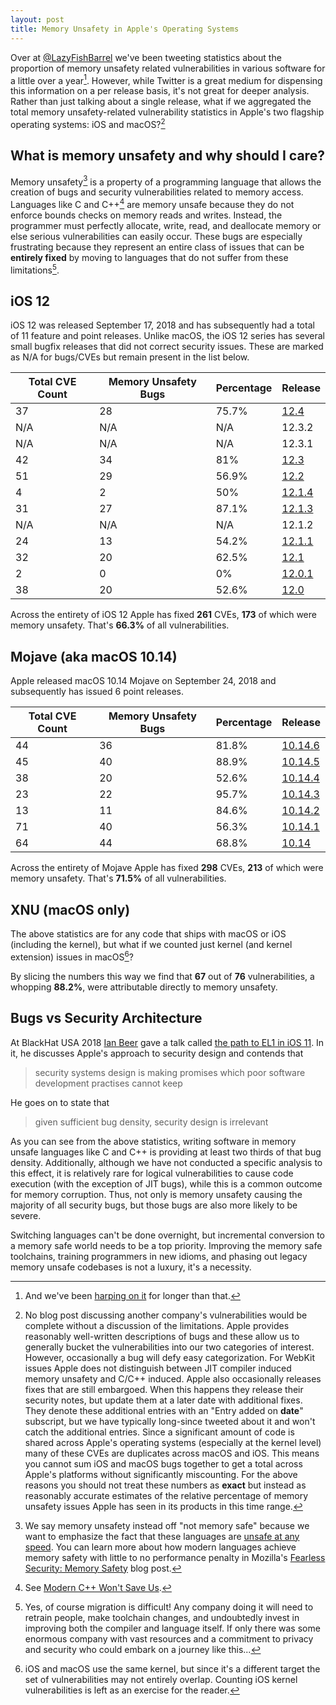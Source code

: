 ```yaml
---
layout: post
title: Memory Unsafety in Apple's Operating Systems
---
```


Over at <a href="https://twitter.com/lazyfishbarrel">@LazyFishBarrel</a> we've been tweeting statistics about the proportion of memory unsafety related vulnerabilities in various software for a little over a year[^1]. However, while Twitter is a great medium for dispensing this information on a per release basis, it's not great for deeper analysis. Rather than just talking about a single release, what if we aggregated the total memory unsafety-related vulnerability statistics in Apple's two flagship operating systems: iOS and macOS?[^2]

## What is memory unsafety and why should I care?

Memory unsafety[^3] is a property of a programming language that allows the creation of bugs and security vulnerabilities related to memory access. Languages like C and C++[^4] are memory unsafe because they do not enforce bounds checks on memory reads and writes. Instead, the programmer must perfectly allocate, write, read, and deallocate memory or else serious vulnerabilities can easily occur. These bugs are especially frustrating because they represent an entire class of issues that can be **entirely fixed** by moving to languages that do not suffer from these limitations[^5].

## iOS 12

iOS 12 was released September 17, 2018 and has subsequently had a total of 11 feature and point releases. Unlike macOS, the iOS 12 series has several small bugfix releases that did not correct security issues. These are marked as N/A for bugs/CVEs but remain present in the list below.

| Total CVE Count | Memory Unsafety Bugs | Percentage | Release |
| --------------- | -------------------- | ---------- | ------- |
| 37              | 28                   | 75.7%      |<a href="https://support.apple.com/en-us/HT210346">12.4</a> |
| N/A             | N/A                  | N/A        | 12.3.2 |
| N/A             | N/A                  | N/A        | 12.3.1 |
| 42              | 34                   | 81%        | <a href="https://support.apple.com/en-us/HT210118">12.3</a> |
| 51              | 29                   | 56.9%      | <a href="https://support.apple.com/en-us/HT209599">12.2</a> |
| 4               | 2                    | 50%        | <a href="https://support.apple.com/en-us/HT209520">12.1.4</a> |
| 31              | 27                   | 87.1%      | <a href="https://support.apple.com/en-us/HT209443">12.1.3</a> |
| N/A             | N/A                  | N/A        | 12.1.2 |
| 24              | 13                   | 54.2%      | <a href="https://support.apple.com/en-us/HT209340">12.1.1</a> |
| 32              | 20                   | 62.5%      | <a href="https://support.apple.com/en-us/HT209192">12.1</a> |
| 2               | 0                    | 0%         | <a href="https://support.apple.com/en-us/HT209162">12.0.1</a> |
| 38              | 20                   | 52.6%      | <a href="https://support.apple.com/en-us/HT209106">12.0</a> |

Across the entirety of iOS 12 Apple has fixed **261** CVEs, **173** of which were memory unsafety. That's **66.3%** of all vulnerabilities.

## Mojave (aka macOS 10.14)

Apple released macOS 10.14 Mojave on September 24, 2018 and subsequently has issued 6 point releases.

| Total CVE Count | Memory Unsafety Bugs | Percentage | Release  |
| --------------- | -------------------- | ---------- | -------- |
| 44              | 36                   | 81.8%      | <a href="https://support.apple.com/en-us/HT210348">10.14.6</a> |
| 45              | 40                   | 88.9%        | <a href="https://support.apple.com/en-us/HT210119">10.14.5</a> |
| 38              | 20                   | 52.6%        | <a href="https://support.apple.com/en-us/HT209600">10.14.4</a> |
| 23              | 22                   | 95.7%        | <a href="https://support.apple.com/en-us/HT209446">10.14.3</a> |
| 13              | 11                   | 84.6%        | <a href="https://support.apple.com/en-us/HT209341">10.14.2</a> |
| 71              | 40                   | 56.3%        | <a href="https://support.apple.com/en-us/HT209193">10.14.1</a> |
| 64              | 44                   | 68.8%        | <a href="https://support.apple.com/en-us/HT209139">10.14</a> |

Across the entirety of Mojave Apple has fixed **298** CVEs, **213** of which were memory unsafety. That's **71.5%** of all vulnerabilities.

## XNU (macOS only)

The above statistics are for any code that ships with macOS or iOS (including the kernel), but what if we counted just kernel (and kernel extension) issues in macOS[^6]?

By slicing the numbers this way we find that **67** out of **76** vulnerabilities, a whopping **88.2%**, were attributable directly to memory unsafety.

## Bugs vs Security Architecture

At BlackHat USA 2018 <a href="https://twitter.com/i41nbeer">Ian Beer</a> gave a talk called <a href="https://docs.google.com/presentation/d/16LZ6T-tcjgp3T8_N3m0pa5kNA1DwIsuMcQYDhpMU7uU/edit?usp=sharing">the path to EL1 in iOS 11</a>. In it, he discusses Apple's approach to security design and contends that

> security systems design is making promises which poor software development practises cannot keep

He goes on to state that

> given sufficient bug density, security design is irrelevant

As you can see from the above statistics, writing software in memory unsafe languages like C and C++ is providing at least two thirds of that bug density. Additionally, although we have not conducted a specific analysis to this effect, it is relatively rare for logical vulnerabilities to cause code execution (with the exception of JIT bugs), while this is a common outcome for memory corruption. Thus, not only is memory unsafety causing the majority of all security bugs, but those bugs are also more likely to be severe.

Switching languages can't be done overnight, but incremental conversion to a memory safe world needs to be a top priority. Improving the memory safe toolchains, training programmers in new idioms, and phasing out legacy memory unsafe codebases is not a luxury, it's a necessity.

[^1]: And we've been <a href="https://alexgaynor.net/2017/nov/20/a-vulnerability-by-any-other-name/">harping on it</a> for longer than that.
[^2]: No blog post discussing another company's vulnerabilities would be complete without a discussion of the limitations.  Apple provides reasonably well-written descriptions of bugs and these allow us to generally bucket the vulnerabilities into our two categories of interest. However, occasionally a bug will defy easy categorization. For WebKit issues Apple does not distinguish between JIT compiler induced memory unsafety and C/C++ induced.  Apple also occasionally releases fixes that are still embargoed. When this happens they release their security notes, but update them at a later date with additional fixes. They denote these additional entries with an "Entry added on **date**" subscript, but we have typically long-since tweeted about it and won't catch the additional entries.  Since a significant amount of code is shared across Apple's operating systems (especially at the kernel level) many of these CVEs are duplicates across macOS and iOS. This means you cannot sum iOS and macOS bugs together to get a total across Apple's platforms without significantly miscounting.  For the above reasons you should not treat these numbers as **exact** but instead as reasonably accurate estimates of the relative percentage of memory unsafety issues Apple has seen in its products in this time range.
[^3]: We say memory unsafety instead off "not memory safe" because we want to emphasize the fact that these languages are <a href="https://en.wikipedia.org/wiki/Unsafe_at_Any_Speed">unsafe at any speed</a>. You can learn more about how modern languages achieve memory safety with little to no performance penalty in Mozilla's <a href="https://hacks.mozilla.org/2019/01/fearless-security-memory-safety/">Fearless Security: Memory Safety</a> blog post.
[^4]: See <a href="https://alexgaynor.net/2019/apr/21/modern-c++-wont-save-us/">Modern C++ Won't Save Us</a>.
[^5]: Yes, of course migration is difficult! Any company doing it will need to retrain people, make toolchain changes, and undoubtedly invest in improving both the compiler and language itself. If only there was some enormous company with vast resources and a commitment to privacy and security who could embark on a journey like this...
[^6]: iOS and macOS use the same kernel, but since it's a different target the set of vulnerabilities may not entirely overlap. Counting iOS kernel vulnerabilities is left as an exercise for the reader.
